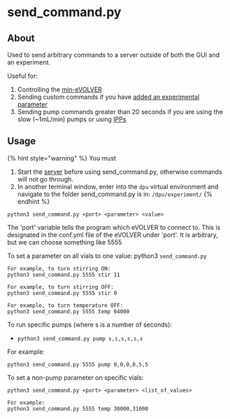 # send\_command.py

## About

Used to send arbitrary commands to a server outside of both the GUI and an experiment.&#x20;

Useful for:

1. Controlling the [min-eVOLVER](./)
2. Sending custom commands if you have [added an experimental parameter](../adding-an-experimental-parameter/)
3. Sending pump commands greater than 20 seconds if you are using the slow (\~1mL/min) pumps or using [IPPs](../../hardware/overview-of-millifluidics/ipps-integrated-peristaltic-pumps.md)

## Usage

{% hint style="warning" %}
You must

1. Start the [server](setup.md#server-startup) before using send\_command.py, otherwise commands will not go through.
2. In another terminal window, enter into the `dpu` virtual environment and navigate to the folder send\_command.py is in: `/dpu/experiment/`
{% endhint %}

```
python3 send_command.py <port> <parameter> <value>
```

The 'port' variable tells the program which eVOLVER to connect to. This is designated in the conf.yml file of the eVOLVER under 'port'. It is arbitrary, but we can choose something like 5555

To set a parameter on all vials to one value: python3 `send_command.py`

```
For example, to turn stirring ON:
python3 send_command.py 5555 stir 11

For example, to turn stirring OFF:
python3 send_command.py 5555 stir 0

For example, to turn temperature OFF:
python3 send_command.py 5555 temp 64000
```

To run specific pumps (where s is a number of seconds):&#x20;

* `python3 send_command.py pump s,s,s,s,s,s`

For example:

```
python3 send_command.py 5555 pump 0,0,0,0,5,5
```

To set a non-pump parameter on specific vials:

`python3 send_command.py <port> <parameter> <list_of_values>`

```
For example:
python3 send_command.py 5555 temp 30000,31000
```
